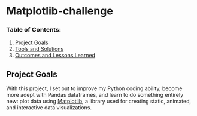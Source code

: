 
# Matplotlib-challenge
### Table of Contents:

 1. [Project Goals](#project-goals)
 2. [Tools and Solutions](#tools-and-solutions)
 3. [Outcomes and Lessons Learned](#outcomes-and-lessons-learned)
   
## Project Goals
With this project, I set out to improve my Python coding ability, become more adept with Pandas dataframes, and learn to do something entirely new: plot data using <a href="https://matplotlib.org/">Matplotlib</a>, a library used for creating static, animated, and interactive data visualizations.









